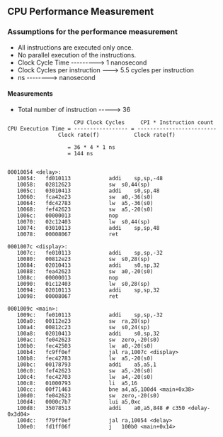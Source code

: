## CPU Performance Measurement

### Assumptions for the performance measurement
- All instructions are executed only once.
- No parallel execution of the instructions.
- Clock Cycle Time ---------> 1 nanosecond
- Clock Cycles per instruction ---> 5.5 cycles per instruction
- ns --------> nanosecond

#### Measurements
- Total number of instruction -----> 36

```
                     CPU Clock Cycles     CPI * Instruction count
CPU Execution Time = ----------------- = -------------------------
		        Clock rate(f)           Clock rate(f)
                   
                   = 36 * 4 * 1 ns
                   = 144 ns

```
```

00010054 <delay>:
   10054:	fd010113          	addi	sp,sp,-48
   10058:	02812623          	sw	s0,44(sp)
   1005c:	03010413          	addi	s0,sp,48
   10060:	fca42e23          	sw	a0,-36(s0)
   10064:	fdc42783          	lw	a5,-36(s0)
   10068:	fef42623          	sw	a5,-20(s0)
   1006c:	00000013          	nop
   10070:	02c12403          	lw	s0,44(sp)
   10074:	03010113          	addi	sp,sp,48
   10078:	00008067          	ret

0001007c <display>:
   1007c:	fe010113          	addi	sp,sp,-32
   10080:	00812e23          	sw	s0,28(sp)
   10084:	02010413          	addi	s0,sp,32
   10088:	fea42623          	sw	a0,-20(s0)
   1008c:	00000013          	nop
   10090:	01c12403          	lw	s0,28(sp)
   10094:	02010113          	addi	sp,sp,32
   10098:	00008067          	ret

0001009c <main>:
   1009c:	fe010113          	addi	sp,sp,-32
   100a0:	00112e23          	sw	ra,28(sp)
   100a4:	00812c23          	sw	s0,24(sp)
   100a8:	02010413          	addi	s0,sp,32
   100ac:	fe042623          	sw	zero,-20(s0)
   100b0:	fec42503          	lw	a0,-20(s0)
   100b4:	fc9ff0ef          	jal	ra,1007c <display>
   100b8:	fec42783          	lw	a5,-20(s0)
   100bc:	00178793          	addi	a5,a5,1
   100c0:	fef42623          	sw	a5,-20(s0)
   100c4:	fec42703          	lw	a4,-20(s0)
   100c8:	01000793          	li	a5,16
   100cc:	00f71463          	bne	a4,a5,100d4 <main+0x38>
   100d0:	fe042623          	sw	zero,-20(s0)
   100d4:	0000c7b7          	lui	a5,0xc
   100d8:	35078513          	addi	a0,a5,848 # c350 <delay-0x3d04>
   100dc:	f79ff0ef          	jal	ra,10054 <delay>
   100e0:	fd1ff06f          	j	100b0 <main+0x14>

```
